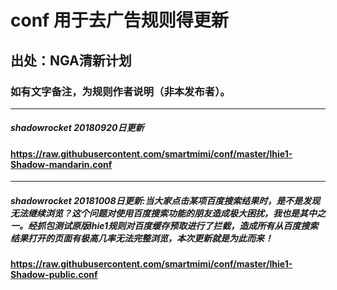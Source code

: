 # conf 用于去广告规则得更新
## 出处：NGA清新计划 
### 如有文字备注，为规则作者说明（非本发布者）。
------------------------------------------------------------------------------------------------------------------------------------------
##### shadowrocket 20180920日更新
#### https://raw.githubusercontent.com/smartmimi/conf/master/lhie1-Shadow-mandarin.conf
------------------------------------------------------------------------------------------------------------------------------------------
##### shadowrocket 20181008日更新:当大家点击某项百度搜索结果时，是不是发现无法继续浏览？这个问题对使用百度搜索功能的朋友造成极大困扰，我也是其中之一。经抓包测试原版lhie1规则对百度缓存预取进行了拦截，造成所有从百度搜索结果打开的页面有极高几率无法完整浏览，本次更新就是为此而来！
#### https://raw.githubusercontent.com/smartmimi/conf/master/lhie1-Shadow-public.conf
